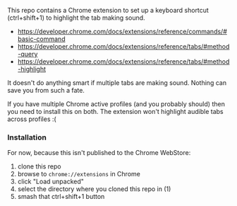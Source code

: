 This repo contains a Chrome extension to set up a keyboard shortcut (ctrl+shift+1) to highlight the tab making sound.

- https://developer.chrome.com/docs/extensions/reference/commands/#basic-command
- https://developer.chrome.com/docs/extensions/reference/tabs/#method-query
- https://developer.chrome.com/docs/extensions/reference/tabs/#method-highlight

It doesn't do anything smart if multiple tabs are making sound.
Nothing can save you from such a fate.

If you have multiple Chrome active profiles (and you probably should) then you need to install this on both.
The extension won't highlight audible tabs across profiles :(

### Installation

For now, because this isn't published to the Chrome WebStore:

1. clone this repo
1. browse to `chrome://extensions` in Chrome
1. click "Load unpacked"
1. select the directory where you cloned this repo in (1)
1. smash that ctrl+shift+1 button
